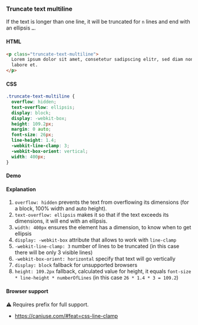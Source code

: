 ### Truncate text multiline

If the text is longer than one line, it will be truncated for `n` lines and end with an ellipsis `…`.

#### HTML

```html
<p class="truncate-text-multiline">
  Lorem ipsum dolor sit amet, consetetur sadipscing elitr, sed diam nonumy eirmod tempor invidunt ut
  labore et.
</p>
```

#### CSS

```css
.truncate-text-multiline {
  overflow: hidden;
  text-overflow: ellipsis;
  display: block;
  display: -webkit-box;
  height: 109.2px;
  margin: 0 auto;
  font-size: 26px;
  line-height: 1.4;
  -webkit-line-clamp: 3;
  -webkit-box-orient: vertical;
  width: 400px;
}
```

#### Demo

#### Explanation

1. `overflow: hidden` prevents the text from overflowing its dimensions
   (for a block, 100% width and auto height).
2. `text-overflow: ellipsis` makes it so that if the text exceeds its dimensions, it
   will end with an ellipsis.
3. `width: 400px` ensures the element has a dimension, to know when to get ellipsis
4. `display: -webkit-box` attribute that allows to work with `line-clamp`
5. `-webkit-line-clamp: 3` number of lines to be truncated (in this case there will be only 3 visible lines)
6. `-webkit-box-orient: horizontal` specify that text will go vertically
7. `display: block` fallback for unsupported browsers
8. `height: 109.2px` fallback, calculated value for height, it equals `font-size * line-height * numberOfLines` (in this case `26 * 1.4 * 3 = 109.2`)

#### Browser support

<span class="snippet__support-note">⚠️ Requires prefix for full support.</span>

- https://caniuse.com/#feat=css-line-clamp

<!-- tags: layout -->
